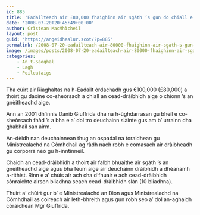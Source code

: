 ```yaml
---
id: 885
title: 'Eadailteach air £80,000 fhaighinn air sgàth ’s gun do chiall e an cead-dràibhidh aige o chionn ’s gu bheil e co-sheòrsach'
date: '2008-07-20T20:45:49+00:00'
author: Crìstean MacMhìcheil
layout: post
guid: 'https://angeidhealur.scot/?p=885'
permalink: /2008-07-20-eadailteach-air-80000-fhaighinn-air-sgath-s-gun-do-chiall-e-an-cead-draibhidh-aige-o-chionn-s-gu-bheil-e-co-sheorsach/
image: /images/posts/2008-07-20-eadailteach-air-80000-fhaighinn-air-sgath-s-gun-do-chiall-e-an-cead-draibhidh-aige-o-chionn-s-gu-bheil-e-co-sheorsach.webp
categories:
    - An t-Saoghal
    - Lagh
    - Poileataigs
---
```


Tha cùirt air Riaghaltas na h-Eadailt òrdachadh gus €100,000 (£80,000) a thoirt gu daoine co-sheòrsach a chiall an cead-dràibhidh aige o chionn ’s an gnèitheachd aige.

Ann an 2001 dh’innis Danib Giuffrida dha na h-ùghdarrasan gu bheil e co-sheòrsach fhàd ’s a bha e a’ dol tro deuchainn slàinte gus am b’ urrainn dha ghabhail san airm.

An-dèidh nan deuchainnean thug an ospadal na toraidhean gu Ministrealachd na Còmhdhail ag ràdh nach robh e comasach air dràibheadh gu corporra neo gu h-inntinneil.

Chaidh an cead-dràibhidh a thoirt air falbh bhuaithe air sgàth ’s an gnèitheachd aige agus bha feum aige air deuchainn dràibhidh a dhèanamh a-rithist. Rinn e a’ chùis air ach cha d’fhuair e ach cead-dràibhidh sònraichte airson bliadhna seach cead-dràibhidh slàn (10 bliadhna).

Thuirt a’ chùirt gur b’ e Ministrealachd an Dìon agus Ministrealachd na Còmhdhail as coireach air leth-bhreith agus gun robh seo a’ dol an-aghaidh còraichean Mgr Giuffrida.
